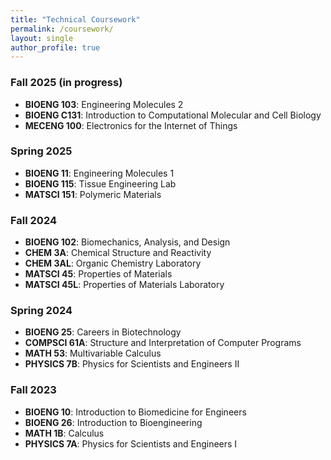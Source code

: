 ```yaml
---
title: "Technical Coursework"
permalink: /coursework/
layout: single
author_profile: true
---
```


### Fall 2025 (in progress)
- **BIOENG 103**: Engineering Molecules 2
- **BIOENG C131**: Introduction to Computational Molecular and Cell Biology
- **MECENG 100**: Electronics for the Internet of Things

### Spring 2025
- **BIOENG 11**: Engineering Molecules 1
- **BIOENG 115**: Tissue Engineering Lab
- **MATSCI 151**: Polymeric Materials

### Fall 2024
- **BIOENG 102**: Biomechanics, Analysis, and Design
- **CHEM 3A**: Chemical Structure and Reactivity
- **CHEM 3AL**: Organic Chemistry Laboratory
- **MATSCI 45**: Properties of Materials
- **MATSCI 45L**: Properties of Materials Laboratory

### Spring 2024
- **BIOENG 25**: Careers in Biotechnology
- **COMPSCI 61A**: Structure and Interpretation of Computer Programs
- **MATH 53**: Multivariable Calculus
- **PHYSICS 7B**: Physics for Scientists and Engineers II

### Fall 2023
- **BIOENG 10**: Introduction to Biomedicine for Engineers
- **BIOENG 26**: Introduction to Bioengineering
- **MATH 1B**: Calculus
- **PHYSICS 7A**: Physics for Scientists and Engineers I